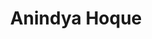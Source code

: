 ---
order: 29

title: "Anindya Hoque"

draft: false

bg_image: "images/backgrounds/page-title.jpg"

image: "images/executives/anindya.webp"

designation: "Organizing Coordinator (Development Contests)"

contact:
  # contact item loop
  - name : "hoque.anindya2@gmail.com"
    icon : "ti-email" # icon pack : https://themify.me/themify-icons
    link : "mailto:hoque.anindya2@gmail.com"

  # contact item loop
  - name : "Anindya Hoque"
    icon : "ti-facebook" # icon pack : https://themify.me/themify-icons
    link : "#"

  # contact item loop
  - name : "IEEE ID: "
    icon : "ti-world" # icon pack : https://themify.me/themify-icons
    link : "#"

# type
type: "executives"
---
